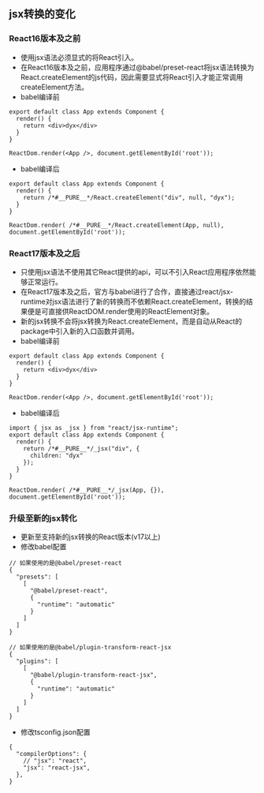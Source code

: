 ## jsx转换的变化
### React16版本及之前
- 使用jsx语法必须显式的将React引入。
- 在React16版本及之前，应用程序通过@babel/preset-react将jsx语法转换为React.createElement的js代码，因此需要显式将React引入才能正常调用createElement方法。
- babel编译前
```
export default class App extends Component {
  render() {
    return <div>dyx</div>
  }
}

ReactDom.render(<App />, document.getElementById('root'));
```
- babel编译后
```
export default class App extends Component {
  render() {
    return /*#__PURE__*/React.createElement("div", null, "dyx");
  }
}

ReactDom.render( /*#__PURE__*/React.createElement(App, null), document.getElementById('root'));
```
### React17版本及之后
- 只使用jsx语法不使用其它React提供的api，可以不引入React应用程序依然能够正常运行。
- 在React17版本及之后，官方与babel进行了合作，直接通过react/jsx-runtime对jsx语法进行了新的转换而不依赖React.createElement，转换的结果便是可直接供ReactDOM.render使用的ReactElement对象。
- 新的jsx转换不会将jsx转换为React.createElement，而是自动从React的package中引入新的入口函数并调用。
- babel编译前
```
export default class App extends Component {
  render() {
    return <div>dyx</div>
  }
}

ReactDom.render(<App />, document.getElementById('root'));
```
- babel编译后
```
import { jsx as _jsx } from "react/jsx-runtime";
export default class App extends Component {
  render() {
    return /*#__PURE__*/_jsx("div", {
      children: "dyx"
    });
  }
}

ReactDom.render( /*#__PURE__*/_jsx(App, {}), document.getElementById('root'));
```
### 升级至新的jsx转化
- 更新至支持新的jsx转换的React版本(v17以上)
- 修改babel配置
```
// 如果使用的是@babel/preset-react
{
  "presets": [
    [
      "@babel/preset-react",
      {
        "runtime": "automatic"
      }
    ]
  ]
}

// 如果使用的是@babel/plugin-transform-react-jsx
{
  "plugins": [
    [
      "@babel/plugin-transform-react-jsx",
      {
        "runtime": "automatic"
      }
    ]
  ]
}
```
- 修改tsconfig.json配置
```
{
  "compilerOptions": {
    // "jsx": "react",
    "jsx": "react-jsx",
  },
}
```
